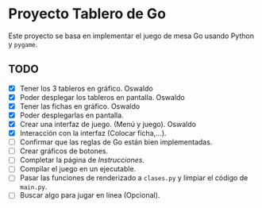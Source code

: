 # Proyecto Tablero de Go

Este proyecto se basa en implementar el juego de mesa Go usando Python y
`pygame`.

## TODO

- [X] Tener los 3 tableros en gráfico. Oswaldo
- [X] Poder desplegar los tableros en pantalla. Oswaldo
- [X] Tener las fichas en gráfico. Oswaldo
- [X] Poder desplegarlas en pantalla.
- [X] Crear una interfaz de juego. (Menú y juego). Oswaldo
- [X] Interacción con la interfaz (Colocar ficha,...).
- [ ] Confirmar que las reglas de Go están bien implementadas.
- [ ] Crear gráficos de botones.
- [ ] Completar la página de *Instrucciones*.
- [ ] Compilar el juego en un ejecutable.
- [ ] Pasar las funciones de renderizado a `clases.py` y limpiar el código de `main.py`.
- [ ] Buscar algo para jugar en línea (Opcional).
